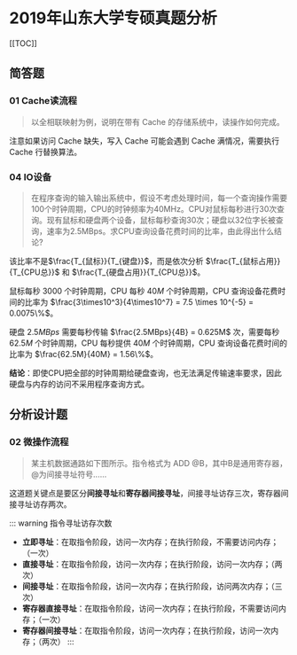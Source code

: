 # 2019年山东大学专硕真题分析

[[TOC]]

## 简答题

### 01 Cache读流程

> 以全相联映射为例，说明在带有 Cache 的存储系统中，读操作如何完成。

注意如果访问 Cache 缺失，写入 Cache 可能会遇到 Cache 满情况，需要执行 Cache 行替换算法。

### 04 IO设备

> 在程序查询的输入输出系统中，假设不考虑处理时间，每一个查询操作需要100个时钟周期，CPU的时钟频率为40MHz。CPU对鼠标每秒进行30次查询。现有鼠标和硬盘两个设备，鼠标每秒查询30次；硬盘以32位字长被查询，速率为2.5MBps。求CPU查询设备花费时间的比率，由此得出什么结论?

该比率不是$\frac{T_{鼠标}}{T_{键盘}}$，而是依次分析 $\frac{T_{鼠标占用}}{T_{CPU总}}$ 和 $\frac{T_{硬盘占用}}{T_{CPU总}}$。

鼠标每秒 $3000$ 个时钟周期，CPU 每秒 $40M$ 个时钟周期，CPU 查询设备花费时间的比率为 $\frac{3\times10^3}{4\times10^7} = 7.5 \times 10^{-5} = 0.0075\%$。

硬盘 $2.5MBps$ 需要每秒传输 $\frac{2.5MBps}{4B} = 0.625M$ 次，需要每秒 $62.5M$ 个时钟周期，CPU 每秒提供 $40M$ 个时钟周期，CPU 查询设备花费时间的比率为 $\frac{62.5M}{40M} = 1.56\%$。

**结论**：即使CPU把全部的时钟周期给硬盘查询，也无法满足传输速率要求，因此硬盘与内存的访问不采用程序查询方式。

## 分析设计题

### 02 微操作流程

> 某主机数据通路如下图所示。指令格式为 ADD @B，其中B是通用寄存器，@为间接寻址符号......

这道题关键点是要区分**间接寻址**和**寄存器间接寻址**，间接寻址访存三次，寄存器间接寻址访存两次。


::: warning 指令寻址访存次数
- **立即寻址**：在取指令阶段，访问一次内存；在执行阶段，不需要访问内存；（一次）
- **直接寻址**：在取指令阶段，访问一次内存；在执行阶段，访问一次内存；（两次）
- **间接寻址**：在取指令阶段，访问一次内存；在执行阶段，访问两次内存；（三次）
- **寄存器直接寻址**：在取指令阶段，访问一次内存；在执行阶段，不需要访问内存；（一次）
- **寄存器间接寻址**：在取指令阶段，访问一次内存；在执行阶段，访问一次内存；（两次）
:::
